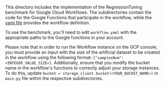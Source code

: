  This directory includes the implementation of the RegressionTuning benchmark for Google Cloud Workflows. The subdirectories contain the code for the Google Functions that participate in the workflow, while the [yaml file](./workflow.yaml) provides the workflow definition.

To use the benchmark, you'll need to edit `workflow.yaml` with the appropriate paths to the Google functions in your account.

Please note that in order to run the Workflow instance on the GCP console, you must provide an input with the size of the artificial dataset to be created in the workflow using the following format: `{"samplesNum": <INTEGER_VALUE_SIZE>}`. Additionally, ensure that you modify the bucket name in the workflow's functions to correctly adjust your storage instances. To do this, update `bucket = storage_client.bucket(<YOUR_BUCKET_NAME>)` in `main.py` file within the respective subdirectories.